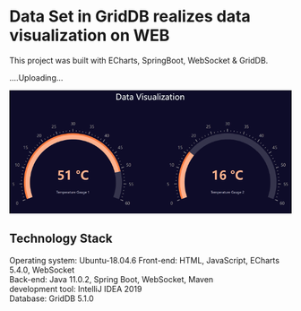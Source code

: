 # Data Set in GridDB realizes data visualization on WEB

This project was built with ECharts, SpringBoot, WebSocket & GridDB. 

....Uploading...

![screenshot](screenshot/DataVisualization.gif#pic_center)

## Technology Stack
Operating system: Ubuntu-18.04.6
Front-end: HTML, JavaScript, ECharts 5.4.0, WebSocket\
Back-end: Java 11.0.2, Spring Boot, WebSocket, Maven\
development tool: IntelliJ IDEA 2019\
Database: GridDB 5.1.0
